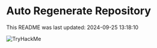 # Auto Regenerate Repository

This README was last updated: 2024-09-25 13:18:10

 ![TryHackMe](https://tryhackme.com/badge/533634)